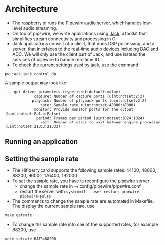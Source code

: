 # Architecture

- The raspberry pi runs the [Pipewire](https://pipewire.org/) audio server, which handles low-level audio streaming.
- On top of pipewire, we write applications using [Jack](https://jackaudio.org/), a toolkit that simplifies stream connectivity and processing in C.
- Jack applications consist of a client, that does DSP processing, and a server, that interfaces to the real-time audio devices including DAC and ADC. We will only use the client part of Jack, and use instead the services of pipewire to handle real-time IO.
- To check the current settings used by jack, use the command

``
pw-jack jack_control dp
``

A sample output may look like

```
--- get driver parameters (type:isset:default:value)
             capture: Number of capture ports (uint:notset:2:2)
            playback: Number of playback ports (uint:notset:2:2)
                rate: Sample rate (uint:notset:48000:48000)
             monitor: Provide monitor ports for the output (bool:notset:False:False)
              period: Frames per period (uint:notset:1024:1024)
                wait: Number of usecs to wait between engine processes (uint:notset:21333:21333)
```

## Running an application

## Setting the sample rate

- The Hifiberry card supports the following sample rates: 44100, 48000, 88200, 96000, 176400, 192000
- To set the sample rate, you have to reconfigure the pipewire server
   - change the sample rate in ~/.config/pipewire/pipewire.conf
   - restart the server with ``systemctl --user restart pipewire pipewire-pulse``
 - The commands to change the sample rate are automated in Makefile. The display the current sample rate, use

``
make getrate
``
 - To change the sample rate into one of the supported rates, for example 88200, use

``
make setrate RATE=88200
``
